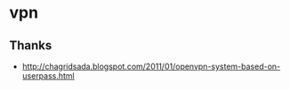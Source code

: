 # vpn

## Thanks

- <http://chagridsada.blogspot.com/2011/01/openvpn-system-based-on-userpass.html>
